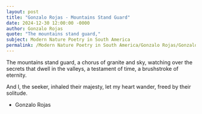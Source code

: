 ```yaml
---
layout: post
title: "Gonzalo Rojas - Mountains Stand Guard"
date: 2024-12-30 12:00:00 -0000
author: Gonzalo Rojas
quote: "The mountains stand guard,"
subject: Modern Nature Poetry in South America
permalink: /Modern Nature Poetry in South America/Gonzalo Rojas/Gonzalo Rojas - Mountains Stand Guard
---
```


The mountains stand guard,
a chorus of granite and sky,
watching over the secrets
that dwell in the valleys,
a testament of time,
a brushstroke of eternity.

And I, the seeker,
inhaled their majesty,
let my heart wander,
freed by their solitude.

- Gonzalo Rojas
